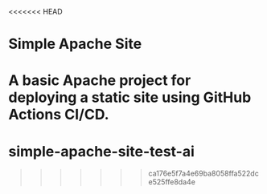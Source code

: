 <<<<<<< HEAD
# Simple Apache Site

A basic Apache project for deploying a static site using GitHub Actions CI/CD.
=======
# simple-apache-site-test-ai
>>>>>>> ca176e5f7a4e69ba8058ffa522dce525ffe8da4e
